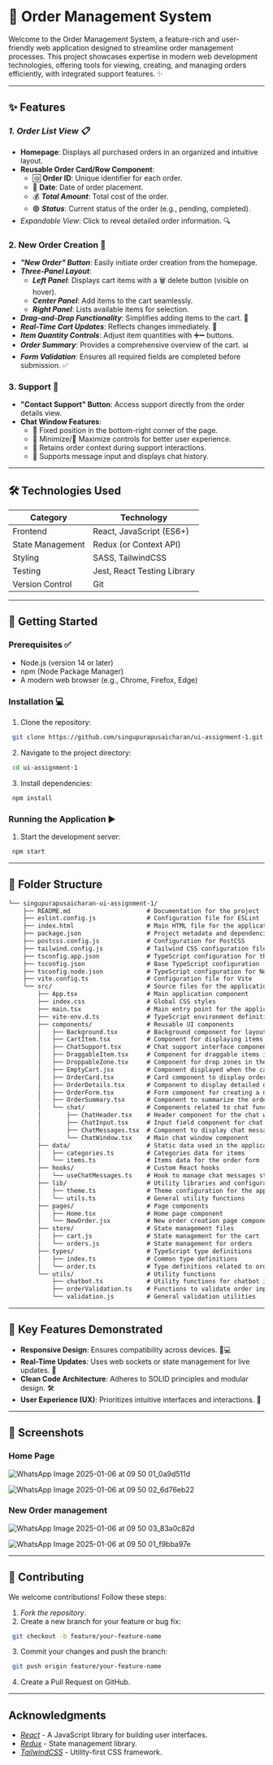 # 🚀 Order Management System

Welcome to the Order Management System, a feature-rich and user-friendly web application designed to streamline order management processes. This project showcases expertise in modern web development technologies, offering tools for viewing, creating, and managing orders efficiently, with integrated support features. ✨

---

## ✨ Features

### *1. Order List View 📋*
- **Homepage**: Displays all purchased orders in an organized and intuitive layout.
- **Reusable Order Card/Row Component**:
  - 🆔 **Order ID**: Unique identifier for each order.
  - 📅 **Date**: Date of order placement.
  - 💰 ***Total Amount***: Total cost of the order.
  - 🟢 ***Status***: Current status of the order (e.g., pending, completed).
- *Expandable View*: Click to reveal detailed order information. 🔍

### 2. New Order Creation 🛒
- ***"New Order" Button***: Easily initiate order creation from the homepage.
- ***Three-Panel Layout***:
  - ***Left Panel***: Displays cart items with a 🗑 delete button (visible on hover).
  - ***Center Panel***: Add items to the cart seamlessly.
  - ***Right Panel***: Lists available items for selection.
- ***Drag-and-Drop Functionality***: Simplifies adding items to the cart. 🤏
- ***Real-Time Cart Updates***: Reflects changes immediately. 🔄
- ***Item Quantity Controls***: Adjust item quantities with ➕➖ buttons.
- ***Order Summary***: Provides a comprehensive overview of the cart. 📊
- ***Form Validation***: Ensures all required fields are completed before submission. ✅

### 3. Support 💬
- **"Contact Support" Button**: Access support directly from the order details view.
- **Chat Window Features**:
  - 📌 Fixed position in the bottom-right corner of the page.
  - 🔽 Minimize/🔼 Maximize controls for better user experience.
  - 🔄 Retains order context during support interactions.
  - 📨 Supports message input and displays chat history.

---


## 🛠 Technologies Used

| Category         | Technology      |
|-----------------------|---------------------|
| Frontend              | React, JavaScript (ES6+) |
| State Management      | Redux (or Context API) |
| Styling               | SASS, TailwindCSS   |
| Testing               | Jest, React Testing Library |
| Version Control       | Git                 |

---


## 🚀 Getting Started

### Prerequisites ✅
- Node.js (version 14 or later)
- npm (Node Package Manager)
- A modern web browser (e.g., Chrome, Firefox, Edge)

### Installation 💻

1. Clone the repository:
  ``` bash
   git clone https://github.com/singupurapusaicharan/ui-assignment-1.git
   ```

   
2. Navigate to the project directory:
  ``` bash
   cd ui-assignment-1
  ```


3. Install dependencies:
  ``` bash
   npm install
   ```


### Running the Application ▶
1. Start the development server:
  ``` bash
   npm start
   ```

---

## 📁 Folder Structure

```markdown
└── singupurapusaicharan-ui-assignment-1/
    ├── README.md                     # Documentation for the project
    ├── eslint.config.js              # Configuration file for ESLint
    ├── index.html                    # Main HTML file for the application
    ├── package.json                  # Project metadata and dependencies
    ├── postcss.config.js             # Configuration for PostCSS
    ├── tailwind.config.js            # Tailwind CSS configuration file
    ├── tsconfig.app.json             # TypeScript configuration for the application
    ├── tsconfig.json                 # Base TypeScript configuration
    ├── tsconfig.node.json            # TypeScript configuration for Node.js
    ├── vite.config.ts                # Configuration file for Vite
    └── src/                          # Source files for the application
        ├── App.tsx                   # Main application component
        ├── index.css                 # Global CSS styles
        ├── main.tsx                  # Main entry point for the application
        ├── vite-env.d.ts             # TypeScript environment definitions for Vite
        ├── components/               # Reusable UI components
        │   ├── Background.tsx        # Background component for layout styling
        │   ├── CartItem.tsx          # Component for displaying items in the cart
        │   ├── ChatSupport.tsx       # Chat support interface component
        │   ├── DraggableItem.tsx     # Component for draggable items in the order form
        │   ├── DroppableZone.tsx     # Component for drop zones in the order form
        │   ├── EmptyCart.jsx         # Component displayed when the cart is empty
        │   ├── OrderCard.tsx         # Card component to display order summary
        │   ├── OrderDetails.tsx      # Component to display detailed order information
        │   ├── OrderForm.tsx         # Form component for creating a new order
        │   ├── OrderSummary.tsx      # Component to summarize the order before submission
        │   └── chat/                 # Components related to chat functionality
        │       ├── ChatHeader.tsx    # Header component for the chat window
        │       ├── ChatInput.tsx     # Input field component for chat messages
        │       ├── ChatMessages.tsx  # Component to display chat messages
        │       └── ChatWindow.tsx    # Main chat window component
        ├── data/                     # Static data used in the application
        │   ├── categories.ts         # Categories data for items
        │   └── items.ts              # Items data for the order form
        ├── hooks/                    # Custom React hooks
        │   └── useChatMessages.ts    # Hook to manage chat messages state
        ├── lib/                      # Utility libraries and configurations
        │   ├── theme.ts              # Theme configuration for the application
        │   └── utils.ts              # General utility functions
        ├── pages/                    # Page components
        │   ├── Home.tsx              # Home page component
        │   └── NewOrder.jsx          # New order creation page component
        ├── store/                    # State management files
        │   ├── cart.js               # State management for the cart
        │   └── orders.js             # State management for orders
        ├── types/                    # TypeScript type definitions
        │   ├── index.ts              # Common type definitions
        │   └── order.ts              # Type definitions related to orders
        └── utils/                    # Utility functions
            ├── chatbot.ts            # Utility functions for chatbot integration
            ├── orderValidation.ts    # Functions to validate order inputs
            └── validation.js         # General validation utilities

```

---

## 🔧 Key Features Demonstrated

- **Responsive Design**: Ensures compatibility across devices. 📱💻
- **Real-Time Updates**: Uses web sockets or state management for live updates. 🔄
- **Clean Code Architecture**: Adheres to SOLID principles and modular design. 🛠
- **User Experience (UX)**: Prioritizes intuitive interfaces and interactions. 🎨

---

## 📸 Screenshots

### Home Page
![WhatsApp Image 2025-01-06 at 09 50 01_0a9d511d](https://github.com/user-attachments/assets/7ccb0e17-b1b3-4e39-b968-e3927ed199bb)

![WhatsApp Image 2025-01-06 at 09 50 02_6d76eb22](https://github.com/user-attachments/assets/03270e05-5a1d-48e8-bcd9-61b3527195a4)

 

### New Order management
![WhatsApp Image 2025-01-06 at 09 50 03_83a0c82d](https://github.com/user-attachments/assets/16ba3ebe-6024-4f1b-a9ca-9ee655750f37)

![WhatsApp Image 2025-01-06 at 09 50 01_f9bba97e](https://github.com/user-attachments/assets/f44a2123-0325-46aa-acd6-4ce09df1a130)


---


## 🤝 Contributing

We welcome contributions! Follow these steps:

1. *Fork the repository*.
2. Create a new branch for your feature or bug fix:
  ``` bash
   git checkout -b feature/your-feature-name
   ```

   
3. Commit your changes and push the branch:
  ``` bash
   git push origin feature/your-feature-name
   ```

   
4. Create a Pull Request on GitHub.

---

## Acknowledgments

- *[React](https://reactjs.org/)* - A JavaScript library for building user interfaces.
- *[Redux](https://redux.js.org/)* - State management library.
- *[TailwindCSS](https://tailwindcss.com/)* - Utility-first CSS framework.

